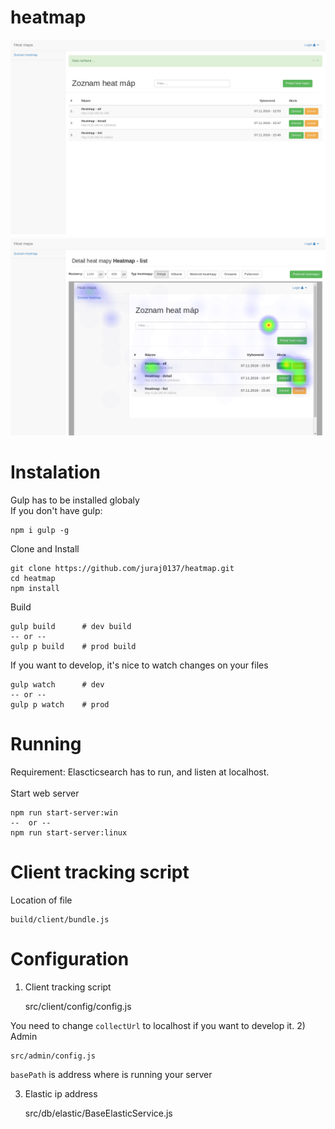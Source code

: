 # heatmap

<img src="screenshots/heatmap-list.png">
<img src="screenshots/heatmap-detail.png">

# Instalation

Gulp has to be installed globaly<br>
If you don't have gulp:

    npm i gulp -g

Clone and Install

    git clone https://github.com/juraj0137/heatmap.git
    cd heatmap
    npm install

Build

    gulp build      # dev build
    -- or --   
    gulp p build    # prod build

If you want to develop, it's nice to watch changes on your files
    
    gulp watch      # dev
    -- or -- 
    gulp p watch    # prod

# Running

Requirement: Elascticsearch has to run, and listen at localhost.
<br><br>
Start web server


    npm run start-server:win
    --  or --
    npm run start-server:linux

# Client tracking script
Location of file 

    build/client/bundle.js
    
# Configuration
1) Client tracking script


    src/client/config/config.js
    
You need to change `collectUrl` to localhost if you want to develop it.
2) Admin


    src/admin/config.js
    
`basePath` is address where is running your server

3) Elastic ip address


    src/db/elastic/BaseElasticService.js
